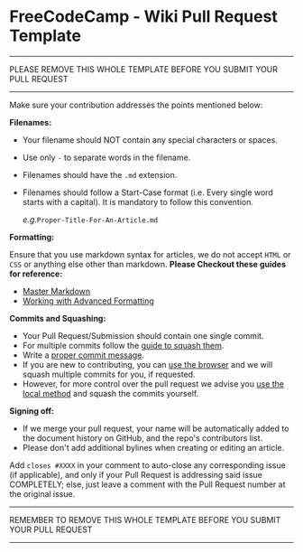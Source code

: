 # FreeCodeCamp - Wiki Pull Request Template

--------------------------------------------------------------------------------

PLEASE REMOVE THIS WHOLE TEMPLATE BEFORE YOU SUBMIT YOUR PULL REQUEST

--------------------------------------------------------------------------------

Make sure your contribution addresses the points mentioned below:

**Filenames:**
- Your filename should NOT contain any special characters or spaces.
- Use only `-` to separate words in the filename.
- Filenames should have the `.md` extension.
- Filenames should follow a Start-Case format (i.e. Every single word starts with a capital). It is mandatory to follow this convention.

    _e.g._`Proper-Title-For-An-Article.md`

**Formatting:**

Ensure that you use markdown syntax for articles, we do not accept `HTML` or `CSS` or anything else other than markdown. **Please Checkout these guides for reference:**
- [Master Markdown](https://guides.github.com/features/mastering-markdown/)
- [Working with Advanced Formatting](https://help.github.com/articles/working-with-advanced-formatting/)

**Commits and Squashing:**
- Your Pull Request/Submission should contain one single commit.
- For multiple commits follow the [guide to squash them](Git-Squash).
- Write a [proper commit message](Git-Commit-Message).
- If you are new to contributing, you can [use the browser](Wiki-Contribute-Online) and we will squash multiple commits for you, if requested.
- However, for more control over the pull request we advise you [use the local method](Wiki-Contribute-Local-GUI) and squash the commits yourself.

**Signing off:**
- If we merge your pull request, your name will be automatically added to the document history on GitHub, and the repo's contributors list.
- Please don't add additional bylines when creating or editing an article.

Add `closes #XXXX` in your comment to auto-close any corresponding issue (if applicable), and only if your Pull Request is addressing said issue COMPLETELY; else, just leave a comment with the Pull Request number at the original issue.

--------------------------------------------------------------------------------

REMEMBER TO REMOVE THIS WHOLE TEMPLATE BEFORE YOU SUBMIT YOUR PULL REQUEST

--------------------------------------------------------------------------------

